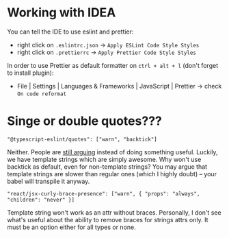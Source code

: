 # Working with IDEA

You can tell the IDE to use eslint and prettier:

- right click on `.eslintrc.json` -> `Apply ESLint Code Style Styles`
- right click on `.prettierrc` -> `Apply Prettier Code Style Styles`

In order to use Prettier as default formatter on `ctrl + alt + l` (don't forget to install plugin):

- File | Settings | Languages & Frameworks | JavaScript | Prettier -> check `On code reformat`

# Singe or double quotes???

`"@typescript-eslint/quotes": ["warn", "backtick"]`

Neither. People
are [still arguing](https://stackoverflow.com/questions/242813/when-should-i-use-double-or-single-quotes-in-javascript)
instead of doing something useful. Luckily, we have template strings which are simply awesome. Why won't use backtick as
default, even for non-template strings? You may argue that template strings are slower than regular ones (which I highly
doubt) – your babel will transpile it anyway.

`"react/jsx-curly-brace-presence": ["warn", { "props": "always", "children": "never" }]`

Template string won't work as an attr without braces. Personally, I don't see what's useful about the ability to remove
braces for strings attrs only. It must be an option either for all types or none.   


